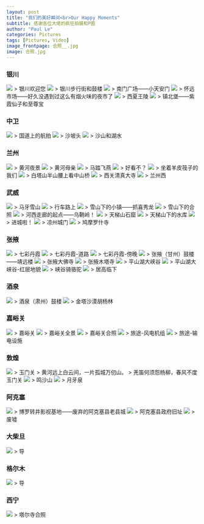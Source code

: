 ```yaml
---
layout: post
title: "我们的美好瞬间<br>Our Happy Moments"
subtitle: 感谢各位大佬的疯狂拍摄和P图
author: "Paul Le"
categories: Pictures
tags: [Pictures, Video]
image_frontpage: 合照__.jpg
image: 合照.jpg
---
```


### 银川

<img src="{{ site.github.url }}/assets/img/银川欢迎您.jpg">
> 银川欢迎您

<img src="{{ site.github.url }}/assets/img/银川步行街.jpg">
> 银川步行街和鼓楼

<img src="{{ site.github.url }}/assets/img/南门广场.jpg">
> 南门广场——小天安门

<img src="{{ site.github.url }}/assets/img/怀远市场.jpg">
> 怀远市场——好久没遇到过这么有烟火味的夜市了

<img src="{{ site.github.url }}/assets/img/西夏王陵.jpg">
> 西夏王陵

<img src="{{ site.github.url }}/assets/img/镇北堡.jpg">
> 镇北堡——紫霞仙子和至尊宝

### 中卫

<img src="{{ site.github.url }}/assets/img/银川至中卫.jpg">
> 国道上的航拍

<img src="{{ site.github.url }}/assets/img/沙坡头.jpg">
> 沙坡头

<img src="{{ site.github.url }}/assets/img/沙坡头2.jpg">
> 沙山和湖水

### 兰州

<img src="{{ site.github.url }}/assets/img/兰州.jpg">
> 黄河夜景

<img src="{{ site.github.url }}/assets/img/黄河母亲.jpg">
> 黄河母亲

<img src="{{ site.github.url }}/assets/img/马踏飞燕.jpg">
> 马踏飞燕

<img src="{{ site.github.url }}/assets/img/甘肃省博文物.jpg">
> 好看不？

<img src="{{ site.github.url }}/assets/img/羊皮筏子.jpg">
> 坐着羊皮筏子的我们

<img src="{{ site.github.url }}/assets/img/中山桥.jpg">
> 白塔山半山腰上看中山桥

<img src="{{ site.github.url }}/assets/img/兰州西关清真大寺.jpg">
> 西关清真大寺

<img src="{{ site.github.url }}/assets/img/兰州西.jpg">
> 兰州西

### 武威

<img src="{{ site.github.url }}/assets/img/祁连.jpg">
> 马牙雪山

<img src="{{ site.github.url }}/assets/img/行车路上.jpg">
> 行车路上

<img src="{{ site.github.url }}/assets/img/抓喜秀龙.jpg">
> 雪山下的小镇——抓喜秀龙

<img src="{{ site.github.url }}/assets/img/雪山下的合照.jpg">
> 雪山下的合照

<img src="{{ site.github.url }}/assets/img/乌鞘岭.jpg">
> 河西走廊的起点——乌鞘岭！

<img src="{{ site.github.url }}/assets/img/天梯山石窟.jpg">
> 天梯山石窟

<img src="{{ site.github.url }}/assets/img/天梯山下的水库.jpg">
> 天梯山下的水库

<img src="{{ site.github.url }}/assets/img/武威收费站.jpg">
> 进城啦！

<img src="{{ site.github.url }}/assets/img/凉州.jpg">
> 凉州城门

<img src="{{ site.github.url }}/assets/img/鸠摩罗什寺.jpg">
> 鸠摩罗什寺

### 张掖

<img src="{{ site.github.url }}/assets/img/丹霞.jpg">
> 七彩丹霞

<img src="{{ site.github.url }}/assets/img/七彩丹霞-道路.jpg">
> 七彩丹霞-道路

<img src="{{ site.github.url }}/assets/img/七彩丹霞-傍晚.jpg">
> 七彩丹霞-傍晚

<img src="{{ site.github.url }}/assets/img/张掖鼓楼.jpg">
> 张掖（甘州）鼓楼——靖远楼

<img src="{{ site.github.url }}/assets/img/张掖大佛寺.jpg">
> 张掖大佛寺

<img src="{{ site.github.url }}/assets/img/木塔寺.jpg">
> 张掖木塔寺

<img src="{{ site.github.url }}/assets/img/平山湖.jpg">
> 平山湖大峡谷

<img src="{{ site.github.url }}/assets/img/平山湖-红层地貌.jpg">
> 平山湖大峡谷-红层地貌

<img src="{{ site.github.url }}/assets/img/峡谷骑骆驼.jpg">
> 峡谷骑骆驼

<img src="{{ site.github.url }}/assets/img/平山湖-居高临下.jpg">
> 居高临下

### 酒泉

<img src="{{ site.github.url }}/assets/img/酒泉鼓楼.jpg">
> 酒泉（肃州）鼓楼

<img src="{{ site.github.url }}/assets/img/胡杨林.jpg">
> 金塔沙漠胡杨林

### 嘉峪关

<img src="{{ site.github.url }}/assets/img/嘉峪关.jpg">
> 嘉峪关

<img src="{{ site.github.url }}/assets/img/嘉峪关全景.jpg">
> 嘉峪关全景

<img src="{{ site.github.url }}/assets/img/嘉峪关合照.jpg">
> 嘉峪关合照

<img src="{{ site.github.url }}/assets/img/旅途-嘉峪关至敦煌1.jpg">
> 旅途-风电机组

<img src="{{ site.github.url }}/assets/img/旅途-嘉峪关至敦煌2.jpg">
> 旅途-输电设施

### 敦煌

<img src="{{ site.github.url }}/assets/img/玉门关.jpg">
> 玉门关
> 黄河远上白云间，一片孤城万仞山。
> 羌笛何须怨杨柳，春风不度玉门关

<img src="{{ site.github.url }}/assets/img/鸣沙山.jpg">
> 鸣沙山

<img src="{{ site.github.url }}/assets/img/月牙泉.jpg">
> 月牙泉

### 阿克塞

<img src="{{ site.github.url }}/assets/img/阿克塞怪兽.jpg">
> 博罗转井影视基地——废弃的阿克塞县老县城

<img src="{{ site.github.url }}/assets/img/阿克塞政府.jpg">
> 阿克塞县政府旧址

<img src="{{ site.github.url }}/assets/img/阿克塞废墟.jpg">
> 废墟

### 大柴旦

<img src="{{ site.github.url }}/assets/img/徐.jpg">
> 导

### 格尔木

<img src="{{ site.github.url }}/assets/img/徐.jpg">
> 导

### 西宁

<img src="{{ site.github.url }}/assets/img/塔尔寺合照.jpg">
> 塔尔寺合照